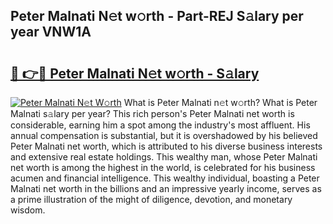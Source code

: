 ## Peter Malnati N𝚎t w𝚘rth - Part-REJ S𝚊lary per year VNW1A

# <h2><a href="http://gc26qpw.nevu.top/?p=Peter+Malnati">🔗 👉🔴 Peter Malnati N𝚎t w𝚘rth - S𝚊lary</a></h2>

[![Peter Malnati N𝚎t W𝚘rth](https://i.imgur.com/Oavwk0R.jpeg)](http://gc26qpw.nevu.top/?p=Peter+Malnati)
What is Peter Malnati n𝚎t w𝚘rth? What is Peter Malnati s𝚊lary per year?
This rich person's Peter Malnati net worth is considerable, earning him a spot among the industry's most affluent. His annual compensation is substantial, but it is overshadowed by his believed Peter Malnati net worth, which is attributed to his diverse business interests and extensive real estate holdings. This wealthy man, whose Peter Malnati net worth is among the highest in the world, is celebrated for his business acumen and financial intelligence. This wealthy individual, boasting a Peter Malnati net worth in the billions and an impressive yearly income, serves as a prime illustration of the might of diligence, devotion, and monetary wisdom.
